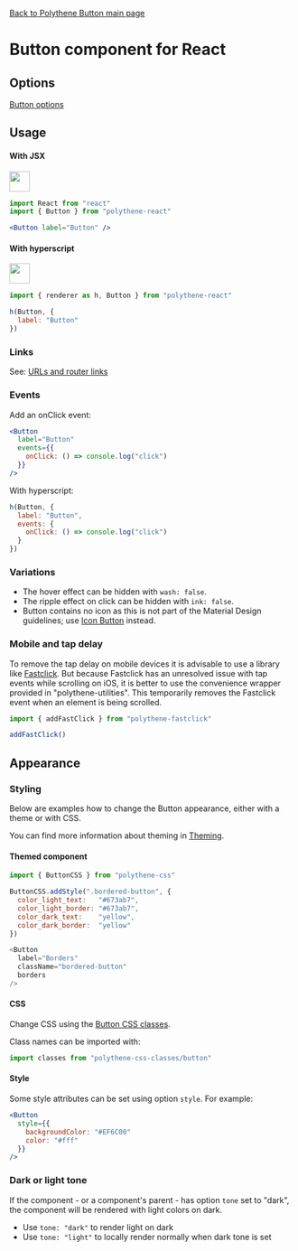 [Back to Polythene Button main page](../button.md)

# Button component for React


## Options

[Button options](../button.md)


## Usage

#### With JSX

<a href="https://jsfiddle.net/ArthurClemens/5db99xoj/" target="_blank"><img src="https://arthurclemens.github.io/assets/polythene/docs/try-out-green.gif" height="36" /></a>

~~~jsx
import React from "react"
import { Button } from "polythene-react"

<Button label="Button" />
~~~

#### With hyperscript

<a href="https://jsfiddle.net/ArthurClemens/5z374g58/" target="_blank"><img src="https://arthurclemens.github.io/assets/polythene/docs/try-out-green.gif" height="36" /></a>

~~~javascript
import { renderer as h, Button } from "polythene-react"

h(Button, {
  label: "Button"
})
~~~

### Links

See: [URLs and router links](../../handling-urls.md)


### Events

Add an onClick event:

~~~jsx
<Button
  label="Button"
  events={{
    onClick: () => console.log("click")
  }}
/>
~~~

With hyperscript:

~~~javascript
h(Button, {
  label: "Button",
  events: {
    onClick: () => console.log("click")
  }
})
~~~

### Variations

* The hover effect can be hidden with `wash: false`.
* The ripple effect on click can be hidden with `ink: false`.
* Button contains no icon as this is not part of the Material Design guidelines; use [Icon Button](../icon-button.md) instead.


### Mobile and tap delay

To remove the tap delay on mobile devices it is advisable to use a library like [Fastclick](https://github.com/ftlabs/fastclick). But because Fastclick has an unresolved issue with tap events while scrolling on iOS, it is better to use the convenience wrapper provided in "polythene-utilities". This temporarily removes the Fastclick event when an element is being scrolled.

~~~javascript
import { addFastClick } from "polythene-fastclick"

addFastClick()
~~~


## Appearance

### Styling

Below are examples how to change the Button appearance, either with a theme or with CSS.

You can find more information about theming in [Theming](../../theming.md).

#### Themed component

~~~javascript
import { ButtonCSS } from "polythene-css"

ButtonCSS.addStyle(".bordered-button", {
  color_light_text:   "#673ab7",
  color_light_border: "#673ab7",
  color_dark_text:    "yellow",
  color_dark_border:  "yellow"
})

<Button
  label="Borders"
  className="bordered-button"
  borders
/>
~~~

#### CSS

Change CSS using the [Button CSS classes](../../../packages/polythene-css-classes/button.js).

Class names can be imported with:

~~~javascript
import classes from "polythene-css-classes/button"
~~~

#### Style

Some style attributes can be set using option `style`. For example:

~~~jsx
<Button
  style={{
    backgroundColor: "#EF6C00"
    color: "#fff"
  }}
/>
~~~

### Dark or light tone

If the component - or a component's parent - has option `tone` set to "dark", the component will be rendered with light colors on dark. 

* Use `tone: "dark"` to render light on dark
* Use `tone: "light"` to locally render normally when dark tone is set


